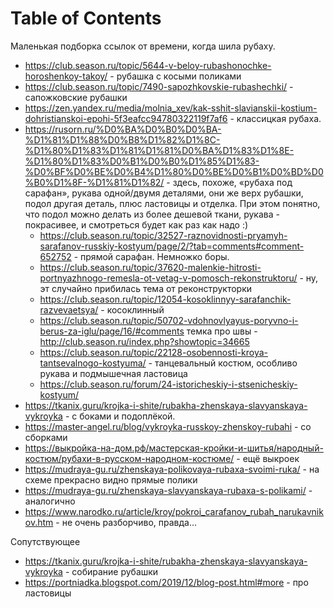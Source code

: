 
# Table of Contents



<div class="preview" id="orgffcf511">
<p>
Маленькая подборка ссылок от времени, когда шила рубаху.
</p>

</div>

-   <https://club.season.ru/topic/5644-v-beloy-rubashonochke-horoshenkoy-takoy/> - рубашка с косыми поликами
-   <https://club.season.ru/topic/7490-sapozhkovskie-rubashechki/> - сапожковские рубашки
-   <https://zen.yandex.ru/media/molnia_xev/kak-sshit-slavianskii-kostium-dohristianskoi-epohi-5f3eafcc94780322119f7af6> - классицкая рубаха.
-   <https://rusorn.ru/%D0%BA%D0%B0%D0%BA-%D1%81%D1%88%D0%B8%D1%82%D1%8C-%D1%80%D1%83%D1%81%D1%81%D0%BA%D1%83%D1%8E-%D1%80%D1%83%D0%B1%D0%B0%D1%85%D1%83-%D0%BF%D0%BE%D0%B4%D1%80%D0%BE%D0%B1%D0%BD%D0%B0%D1%8F-%D1%81%D1%82/> - здесь, похоже, «рубаха под сарафан», рукава одной/двумя деталями, они же верх рубашки, подол другая деталь, плюс ластовицы и отделка. При этом понятно, что подол можно делать из более дешевой ткани, рукава - покрасивее, и смотреться будет как раз как надо :)
    -   <https://club.season.ru/topic/32527-raznovidnosti-pryamyh-sarafanov-russkiy-kostyum/page/2/?tab=comments#comment-652752> - прямой сарафан. Немножко боры.
    -   <https://club.season.ru/topic/37620-malenkie-hitrosti-portnyazhnogo-remesla-ot-vetag-v-pomosch-rekonstruktoru/> - ну, эт случайно прибилась тема от реконструкторки
    -   <https://club.season.ru/topic/12054-kosoklinnyy-sarafanchik-razvevaetsya/> - косоклинный
    -   <https://club.season.ru/topic/50702-vdohnovlyayus-poryvno-i-berus-za-iglu/page/16/#comments> темка про швы - <http://club.season.ru/index.php?showtopic=34665>
    -   <https://club.season.ru/topic/22128-osobennosti-kroya-tantsevalnogo-kostyuma/> - танцевальный костюм, особливо рукава и подмышечная ластовица
    -   <https://club.season.ru/forum/24-istoricheskiy-i-stsenicheskiy-kostyum/>
-   <https://tkanix.guru/krojka-i-shite/rubakha-zhenskaya-slavyanskaya-vykroyka> - с боками и подоплёкой.
-   <https://master-angel.ru/blog/vykroyka-russkoy-zhenskoy-rubahi> - со сборками
-   <https://выкройка-на-дом.рф/мастерская-кройки-и-шитья/народный-костюм/рубахи-в-русском-народном-костюме/> - ещё выкроек
-   <https://mudraya-gu.ru/zhenskaya-polikovaya-rubaxa-svoimi-ruka/> - на схеме прекрасно видно прямые полики
-   <https://mudraya-gu.ru/zhenskaya-slavyanskaya-rubaxa-s-polikami/> - аналогично
-   <https://www.narodko.ru/article/kroy/pokroi_carafanov_rubah_narukavnikov.htm> - не очень разборчиво, правда&#x2026;

Сопутствующее

-   <https://tkanix.guru/krojka-i-shite/rubakha-zhenskaya-slavyanskaya-vykroyka> - собирание рубашки
-   <https://portniadka.blogspot.com/2019/12/blog-post.html#more> - про ластовицы

